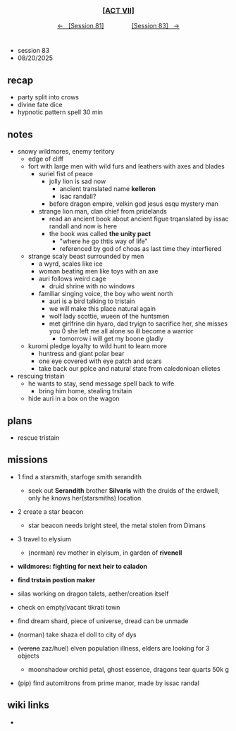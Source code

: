 
<div align="center">
  <h3 align="center"><a href="https://github.com/h-griffin/dnd-notes/blob/main/grimmhaus/act-VII" >[ACT VII]</a></h3>
  <p align="center">
    <a href="https://github.com/h-griffin/dnd-notes/blob/main/grimmhaus/act-VII/24-02-05.md" >&larr; &nbsp; [Session 81]</a>
    &nbsp;&nbsp;&nbsp;&nbsp;&nbsp;&nbsp;&nbsp;&nbsp;&nbsp;&nbsp;&nbsp;&nbsp;&nbsp;&nbsp;
    <a href="https://github.com/h-griffin/dnd-notes/blob/main/grimmhaus/act-VII/25-02-12.md" >[Session 83] &nbsp; &rarr;</a>
  </p>
</div>

#
- session 83
- 08/20/2025

## recap
- party split into crows
- divine fate dice
- hypnotic pattern spell 30 min

## notes
- snowy wildmores, enemy teritory
    - edge of cliff
    - fort with large men with wild furs and leathers with axes and blades
        - suriel fist of peace
            - jolly lion is sad now
                - ancient translated name **kelleron**
                - isac randall?
            - before dragon empire, velkin god jesus esqu mystery man
        - strange lion man, clan chief from pridelands
            - read an ancient book about ancient figue trqanslated by issac randall and now is here
            - the book was called **the unity pact**
                - "where he go thtis way of life"
                - referenced by god of choas as last time they interfiered
    - strange scaly beast surrounded by men
        - a wyrd, scales like ice
        - woman beating men like toys with an axe
        - auri follows weird cage
            - druid shrine with no windows
        - familiar singing voice, the boy who went north
            - auri is a bird talking to tristain
            - we will make this place natural again
            - wolf lady scottie, wueen of the huntsmen
            - met girlfrine din hyaro, dad tryign to sacrifice her, she misses you
                0 she left me all alone so ill become a warrior
                - tomorrow i will get my boone gladly
    - kuromi pledge loyalty to wild hunt to learn more
        - huntress and giant polar bear
        - one eye covered with eye patch and scars
        - take back our pplce and natural state from caledonioan elietes
- rescuing tristain
    - he wants to stay, send message spell back to wife
        - bring him home, stealing trsitain
    - hide auri in a box on the wagon

## plans
- rescue tristain

## missions
- 1 find a starsmith, starfoge smith serandith
    - seek out **Serandith** brother **Silvaris** with the druids of the erdwell, only he knows her(starsmiths) location
- 2 create a star beacon
    - star beacon needs bright steel, the metal stolen from Dimans
- 3 travel to elysium
    - (norman) rev mother in elyisum, in garden of **rivenell**
- **wildmores: fighting for next heir to caladon**
- **find trstain postion maker**
- silas working on dragon talets, aether/creation itself

- check on empty/vacant tikrati town
- find dream shard, piece of universe, dread can be unmade
- (norman) take shaza el doll to city of dys
- (~~verana~~ zaz/huel) elven population illness, elders are looking for 3 objects
    - moonshadow orchid petal, ghost essence, dragons tear quarts 50k g
- (pip) find automitrons from prime manor, made by issac randal

## wiki links
-  
